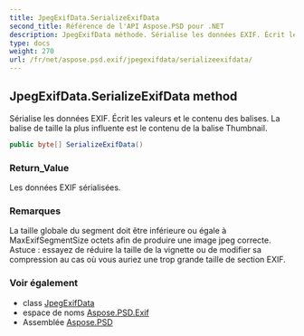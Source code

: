 ```yaml
---
title: JpegExifData.SerializeExifData
second_title: Référence de l'API Aspose.PSD pour .NET
description: JpegExifData méthode. Sérialise les données EXIF. Écrit les valeurs et le contenu des balises. La balise de taille la plus influente est le contenu de la balise Thumbnail.
type: docs
weight: 270
url: /fr/net/aspose.psd.exif/jpegexifdata/serializeexifdata/
---
```

## JpegExifData.SerializeExifData method

Sérialise les données EXIF. Écrit les valeurs et le contenu des balises. La balise de taille la plus influente est le contenu de la balise Thumbnail.

```csharp
public byte[] SerializeExifData()
```

### Return_Value

Les données EXIF sérialisées.

### Remarques

La taille globale du segment doit être inférieure ou égale à MaxExifSegmentSize octets afin de produire une image jpeg correcte. Astuce : essayez de réduire la taille de la vignette ou de modifier sa compression au cas où vous auriez une trop grande taille de section EXIF.

### Voir également

* class [JpegExifData](../)
* espace de noms [Aspose.PSD.Exif](../../jpegexifdata/)
* Assemblée [Aspose.PSD](../../../)


